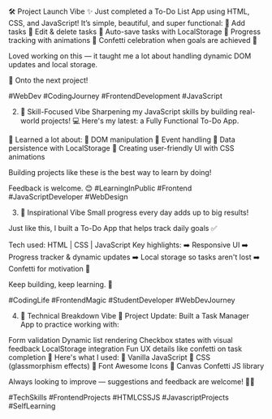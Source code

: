 🛠 Project Launch Vibe
✨ Just completed a To-Do List App using HTML, CSS, and JavaScript!
It’s simple, beautiful, and super functional:
🔹 Add tasks
🔹 Edit & delete tasks
🔹 Auto-save tasks with LocalStorage
🔹 Progress tracking with animations
🔹 Confetti celebration when goals are achieved 🎉

Loved working on this — it taught me a lot about handling dynamic DOM updates and local storage.

🚀 Onto the next project!

#WebDev #CodingJourney #FrontendDevelopment #JavaScript

2. 🎯 Skill-Focused Vibe
Sharpening my JavaScript skills by building real-world projects! 💻
Here's my latest: a Fully Functional To-Do App.

🧠 Learned a lot about:
🔸 DOM manipulation
🔸 Event handling
🔸 Data persistence with LocalStorage
🔸 Creating user-friendly UI with CSS animations

Building projects like these is the best way to learn by doing!

Feedback is welcome. 😊
#LearningInPublic #Frontend #JavaScriptDeveloper #WebDesign

3. 🌟 Inspirational Vibe
Small progress every day adds up to big results!

Just like this, I built a To-Do App that helps track daily goals ✅

Tech used: HTML | CSS | JavaScript
Key highlights:
➡️ Responsive UI
➡️ Progress tracker & dynamic updates
➡️ Local storage so tasks aren't lost
➡️ Confetti for motivation 🎉

Keep building, keep learning. 🚀

#CodingLife #FrontendMagic #StudentDeveloper #WebDevJourney

4. 🧩 Technical Breakdown Vibe
🚀 Project Update:
Built a Task Manager App to practice working with:

Form validation
Dynamic list rendering
Checkbox states with visual feedback
LocalStorage integration
Fun UX details like confetti on task completion 🎉
Here's what I used:
🔹 Vanilla JavaScript
🔹 CSS (glassmorphism effects)
🔹 Font Awesome Icons
🔹 Canvas Confetti JS library

Always looking to improve — suggestions and feedback are welcome! 👨‍💻

#TechSkills #FrontendProjects #HTMLCSSJS #JavascriptProjects #SelfLearning
